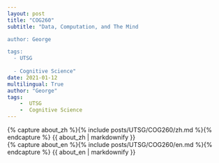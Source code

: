 ```yaml
---
layout: post
title: "COG260"
subtitle: "Data, Computation, and The Mind

author: George

tags:
  - UTSG
  
  - Cognitive Science"
date: 2021-01-12
multilingual: True
author: "George"
tags:
    -  UTSG    
    -  Cognitive Science
---
```

<!-- Chinese Version -->
<div class="zh post-container">
    {% capture about_zh %}{% include posts/UTSG/COG260/zh.md %}{% endcapture %}
    {{ about_zh | markdownify }}
</div>

<!-- English Version -->
<div class="en post-container">
    {% capture about_en %}{% include posts/UTSG/COG260/en.md %}{% endcapture %}
    {{ about_en | markdownify }}
</div>